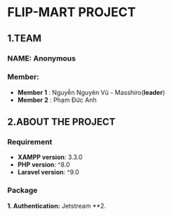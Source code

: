 # FLIP-MART PROJECT
## 1.TEAM
### NAME: Anonymous
### Member: 
* **Member 1** : Nguyễn Nguyên Vũ - Masshiro(**leader**)
* **Member 2** : Phạm Đức Anh

## 2.ABOUT THE PROJECT
### Requirement
* **XAMPP version**: 3.3.0
* **PHP version**: ^8.0
* **Laravel version**: ^9.0
### Package
**1. Authentication:** Jetstream
**2. 
